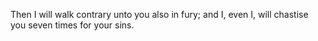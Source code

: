 Then I will walk contrary unto you also in fury; and I, even I, will chastise you seven times for your sins.
